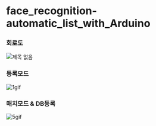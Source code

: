 # face_recognition-automatic_list_with_Arduino
### 회로도
![제목 없음](https://user-images.githubusercontent.com/32289565/193453790-60b3e66c-e564-4261-93f4-253703642a16.jpg)
### 등록모드
![1gif](https://user-images.githubusercontent.com/32289565/193453204-5f0a700d-0c61-4d66-93fd-4c00b10b3deb.gif)
### 매치모드 & DB등록
![5gif](https://user-images.githubusercontent.com/32289565/193453219-3e4a0252-33cf-4878-ae40-d5da1bee214e.gif)
